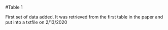 #Table 1

First set of data added. It was retrieved from the first table in the paper and put into a txtfile  on 2/13/2020

